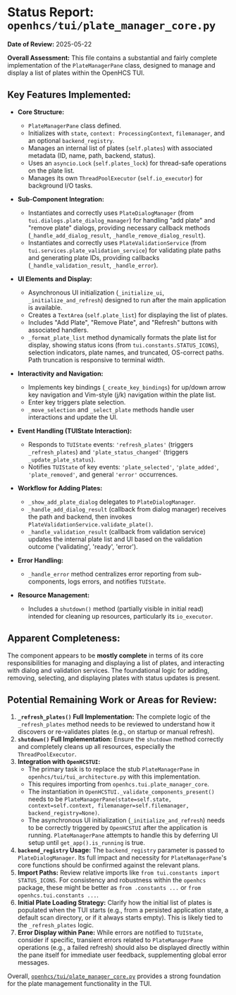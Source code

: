 # Status Report: `openhcs/tui/plate_manager_core.py`

**Date of Review:** 2025-05-22

**Overall Assessment:** This file contains a substantial and fairly complete implementation of the `PlateManagerPane` class, designed to manage and display a list of plates within the OpenHCS TUI.

## Key Features Implemented:

*   **Core Structure:**
    *   `PlateManagerPane` class defined.
    *   Initializes with `state`, `context: ProcessingContext`, `filemanager`, and an optional `backend_registry`.
    *   Manages an internal list of plates (`self.plates`) with associated metadata (ID, name, path, backend, status).
    *   Uses an `asyncio.Lock` (`self.plates_lock`) for thread-safe operations on the plate list.
    *   Manages its own `ThreadPoolExecutor` (`self.io_executor`) for background I/O tasks.

*   **Sub-Component Integration:**
    *   Instantiates and correctly uses `PlateDialogManager` (from `tui.dialogs.plate_dialog_manager`) for handling "add plate" and "remove plate" dialogs, providing necessary callback methods (`_handle_add_dialog_result`, `_handle_remove_dialog_result`).
    *   Instantiates and correctly uses `PlateValidationService` (from `tui.services.plate_validation_service`) for validating plate paths and generating plate IDs, providing callbacks (`_handle_validation_result`, `_handle_error`).

*   **UI Elements and Display:**
    *   Asynchronous UI initialization (`_initialize_ui`, `_initialize_and_refresh`) designed to run after the main application is available.
    *   Creates a `TextArea` (`self.plate_list`) for displaying the list of plates.
    *   Includes "Add Plate", "Remove Plate", and "Refresh" buttons with associated handlers.
    *   `_format_plate_list` method dynamically formats the plate list for display, showing status icons (from `tui.constants.STATUS_ICONS`), selection indicators, plate names, and truncated, OS-correct paths. Path truncation is responsive to terminal width.

*   **Interactivity and Navigation:**
    *   Implements key bindings (`_create_key_bindings`) for up/down arrow key navigation and Vim-style (j/k) navigation within the plate list.
    *   Enter key triggers plate selection.
    *   `_move_selection` and `_select_plate` methods handle user interactions and update the UI.

*   **Event Handling (TUIState Interaction):**
    *   Responds to `TUIState` events: `'refresh_plates'` (triggers `_refresh_plates`) and `'plate_status_changed'` (triggers `_update_plate_status`).
    *   Notifies `TUIState` of key events: `'plate_selected'`, `'plate_added'`, `'plate_removed'`, and general `'error'` occurrences.

*   **Workflow for Adding Plates:**
    *   `_show_add_plate_dialog` delegates to `PlateDialogManager`.
    *   `_handle_add_dialog_result` (callback from dialog manager) receives the path and backend, then invokes `PlateValidationService.validate_plate()`.
    *   `_handle_validation_result` (callback from validation service) updates the internal plate list and UI based on the validation outcome ('validating', 'ready', 'error').

*   **Error Handling:**
    *   `_handle_error` method centralizes error reporting from sub-components, logs errors, and notifies `TUIState`.

*   **Resource Management:**
    *   Includes a `shutdown()` method (partially visible in initial read) intended for cleaning up resources, particularly its `io_executor`.

## Apparent Completeness:

The component appears to be **mostly complete** in terms of its core responsibilities for managing and displaying a list of plates, and interacting with dialog and validation services. The foundational logic for adding, removing, selecting, and displaying plates with status updates is present.

## Potential Remaining Work or Areas for Review:

1.  **`_refresh_plates()` Full Implementation:** The complete logic of the `_refresh_plates` method needs to be reviewed to understand how it discovers or re-validates plates (e.g., on startup or manual refresh).
2.  **`shutdown()` Full Implementation:** Ensure the `shutdown` method correctly and completely cleans up all resources, especially the `ThreadPoolExecutor`.
3.  **Integration with `OpenHCSTUI`:**
    *   The primary task is to replace the stub `PlateManagerPane` in `openhcs/tui/tui_architecture.py` with this implementation.
    *   This requires importing from `openhcs.tui.plate_manager_core`.
    *   The instantiation in `OpenHCSTUI._validate_components_present()` needs to be `PlateManagerPane(state=self.state, context=self.context, filemanager=self.filemanager, backend_registry=None)`.
    *   The asynchronous UI initialization (`_initialize_and_refresh`) needs to be correctly triggered by `OpenHCSTUI` after the application is running. `PlateManagerPane` attempts to handle this by deferring UI setup until `get_app().is_running` is true.
4.  **`backend_registry` Usage:** The `backend_registry` parameter is passed to `PlateDialogManager`. Its full impact and necessity for `PlateManagerPane`'s core functions should be confirmed against the relevant plans.
5.  **Import Paths:** Review relative imports like `from tui.constants import STATUS_ICONS`. For consistency and robustness within the `openhcs` package, these might be better as `from .constants ...` or `from openhcs.tui.constants ...`.
6.  **Initial Plate Loading Strategy:** Clarify how the initial list of plates is populated when the TUI starts (e.g., from a persisted application state, a default scan directory, or if it always starts empty). This is likely tied to the `_refresh_plates` logic.
7.  **Error Display within Pane:** While errors are notified to `TUIState`, consider if specific, transient errors related to `PlateManagerPane` operations (e.g., a failed refresh) should also be displayed directly within the pane itself for immediate user feedback, supplementing global error messages.

Overall, [`openhcs/tui/plate_manager_core.py`](openhcs/tui/plate_manager_core.py:1) provides a strong foundation for the plate management functionality in the TUI.